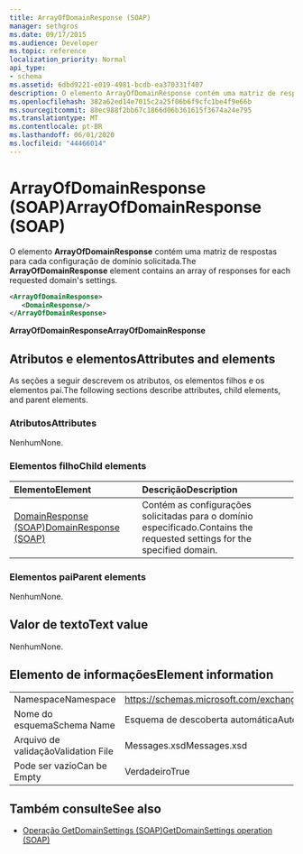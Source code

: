 ```yaml
---
title: ArrayOfDomainResponse (SOAP)
manager: sethgros
ms.date: 09/17/2015
ms.audience: Developer
ms.topic: reference
localization_priority: Normal
api_type:
- schema
ms.assetid: 6dbd9221-e019-4981-bcdb-ea370331f407
description: O elemento ArrayOfDomainResponse contém uma matriz de respostas para cada configuração de domínio solicitada.
ms.openlocfilehash: 382a62ed14e7015c2a25f06b6f9cfc1be4f9e66b
ms.sourcegitcommit: 88ec988f2bb67c1866d06b361615f3674a24e795
ms.translationtype: MT
ms.contentlocale: pt-BR
ms.lasthandoff: 06/01/2020
ms.locfileid: "44466014"
---
```

# <a name="arrayofdomainresponse-soap"></a><span data-ttu-id="096c4-103">ArrayOfDomainResponse (SOAP)</span><span class="sxs-lookup"><span data-stu-id="096c4-103">ArrayOfDomainResponse (SOAP)</span></span>

<span data-ttu-id="096c4-104">O elemento **ArrayOfDomainResponse** contém uma matriz de respostas para cada configuração de domínio solicitada.</span><span class="sxs-lookup"><span data-stu-id="096c4-104">The **ArrayOfDomainResponse** element contains an array of responses for each requested domain's settings.</span></span> 
  
```XML
<ArrayOfDomainResponse>
   <DomainResponse/>
</ArrayOfDomainResponse>
```

 <span data-ttu-id="096c4-105">**ArrayOfDomainResponse**</span><span class="sxs-lookup"><span data-stu-id="096c4-105">**ArrayOfDomainResponse**</span></span>
## <a name="attributes-and-elements"></a><span data-ttu-id="096c4-106">Atributos e elementos</span><span class="sxs-lookup"><span data-stu-id="096c4-106">Attributes and elements</span></span>

<span data-ttu-id="096c4-107">As seções a seguir descrevem os atributos, os elementos filhos e os elementos pai.</span><span class="sxs-lookup"><span data-stu-id="096c4-107">The following sections describe attributes, child elements, and parent elements.</span></span>
  
### <a name="attributes"></a><span data-ttu-id="096c4-108">Atributos</span><span class="sxs-lookup"><span data-stu-id="096c4-108">Attributes</span></span>

<span data-ttu-id="096c4-109">Nenhum</span><span class="sxs-lookup"><span data-stu-id="096c4-109">None.</span></span>
  
### <a name="child-elements"></a><span data-ttu-id="096c4-110">Elementos filho</span><span class="sxs-lookup"><span data-stu-id="096c4-110">Child elements</span></span>

|<span data-ttu-id="096c4-111">**Elemento**</span><span class="sxs-lookup"><span data-stu-id="096c4-111">**Element**</span></span>|<span data-ttu-id="096c4-112">**Descrição**</span><span class="sxs-lookup"><span data-stu-id="096c4-112">**Description**</span></span>|
|:-----|:-----|
|[<span data-ttu-id="096c4-113">DomainResponse (SOAP)</span><span class="sxs-lookup"><span data-stu-id="096c4-113">DomainResponse (SOAP)</span></span>](domainresponse-soap.md) <br/> |<span data-ttu-id="096c4-114">Contém as configurações solicitadas para o domínio especificado.</span><span class="sxs-lookup"><span data-stu-id="096c4-114">Contains the requested settings for the specified domain.</span></span>  <br/> |
   
### <a name="parent-elements"></a><span data-ttu-id="096c4-115">Elementos pai</span><span class="sxs-lookup"><span data-stu-id="096c4-115">Parent elements</span></span>

<span data-ttu-id="096c4-116">Nenhum</span><span class="sxs-lookup"><span data-stu-id="096c4-116">None.</span></span>
  
## <a name="text-value"></a><span data-ttu-id="096c4-117">Valor de texto</span><span class="sxs-lookup"><span data-stu-id="096c4-117">Text value</span></span>

<span data-ttu-id="096c4-118">Nenhum</span><span class="sxs-lookup"><span data-stu-id="096c4-118">None.</span></span>
  
## <a name="element-information"></a><span data-ttu-id="096c4-119">Elemento de informações</span><span class="sxs-lookup"><span data-stu-id="096c4-119">Element information</span></span>

|||
|:-----|:-----|
|<span data-ttu-id="096c4-120">Namespace</span><span class="sxs-lookup"><span data-stu-id="096c4-120">Namespace</span></span>  <br/> |https://schemas.microsoft.com/exchange/2010/Autodiscover  <br/> |
|<span data-ttu-id="096c4-121">Nome do esquema</span><span class="sxs-lookup"><span data-stu-id="096c4-121">Schema Name</span></span>  <br/> |<span data-ttu-id="096c4-122">Esquema de descoberta automática</span><span class="sxs-lookup"><span data-stu-id="096c4-122">Autodiscover schema</span></span>  <br/> |
|<span data-ttu-id="096c4-123">Arquivo de validação</span><span class="sxs-lookup"><span data-stu-id="096c4-123">Validation File</span></span>  <br/> |<span data-ttu-id="096c4-124">Messages.xsd</span><span class="sxs-lookup"><span data-stu-id="096c4-124">Messages.xsd</span></span>  <br/> |
|<span data-ttu-id="096c4-125">Pode ser vazio</span><span class="sxs-lookup"><span data-stu-id="096c4-125">Can be Empty</span></span>  <br/> |<span data-ttu-id="096c4-126">Verdadeiro</span><span class="sxs-lookup"><span data-stu-id="096c4-126">True</span></span>  <br/> |
   
## <a name="see-also"></a><span data-ttu-id="096c4-127">Também consulte</span><span class="sxs-lookup"><span data-stu-id="096c4-127">See also</span></span>

- [<span data-ttu-id="096c4-128">Operação GetDomainSettings (SOAP)</span><span class="sxs-lookup"><span data-stu-id="096c4-128">GetDomainSettings operation (SOAP)</span></span>](getdomainsettings-operation-soap.md)

